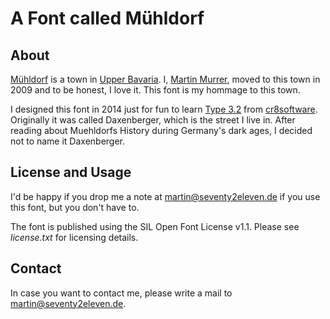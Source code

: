 # A Font called Mühldorf

## About

[Mühldorf](https://www.google.de/maps/place/M%C3%BChldorf/data=!4m2!3m1!1s0x4775e9a68424db67:0x41d25a40937a190?sa=X&ved=0CI0BEPIBMAtqFQoTCPrntee8jcgCFce3FAodF6cPEA) is a town in [Upper Bavaria](https://en.wikipedia.org/wiki/Upper_Bavaria). I, [Martin Murrer](http://seventy2eleven.de), moved to this town in 2009 and to be honest, I love it. This font is my hommage to this town.

I designed this font in 2014 just for fun to learn [Type 3.2](cr8software.net) from [cr8software](cr8software.net). Originally it was called Daxenberger, which is the street I live in. After reading about Muehldorfs History during Germany's dark ages, I decided not to name it Daxenberger.

## License and Usage

I'd be happy if you drop me a note at martin@seventy2eleven.de if you use this font, but you don't have to.

The font is published using the SIL Open Font License v1.1. Please see *license.txt* for licensing details.

## Contact

In case you want to contact me, please write a mail to martin@seventy2eleven.de. 

